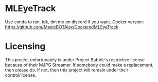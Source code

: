# MLEyeTrack
Use conda to run. idk, dm me on discord if you want.
Docker version: https://github.com/MagicBOTAlex/DockeredMLEyeTrack

# Licensing
This project unfortunately is under Project Babble's restrictive license because of their MJPG Streamer. If somebody could make a replacement, then please do. If not, then this project will remain under their control/license.
